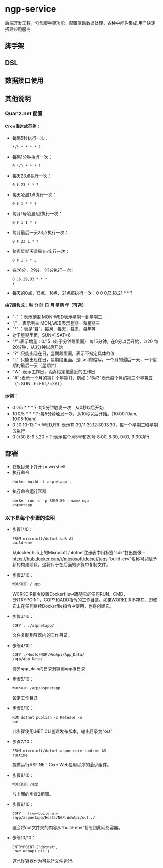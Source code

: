 # ngp-service
后端开发工程，包含脚手架功能，配置驱动数据处理，各种中间件集成.用于快速搭建应用服务

## 脚手架

## DSL

## 数据接口使用

## 其他说明
### Quartz.net 配置
#### Cron表达式范例：
- 每隔5秒执行一次：<pre><code>*/5 * * * * ?</code></pre>
- 每隔1分钟执行一次：<pre><code>0 */1 * * * ?</code></pre>
- 每天23点执行一次：<pre><code>0 0 23 * * ?</code></pre>
- 每天凌晨1点执行一次：<pre><code>0 0 1 * * ?</code></pre>
- 每月1号凌晨1点执行一次：<pre><code>0 0 1 1 * ?</code></pre>
- 每月最后一天23点执行一次：<pre><code>0 0 23 L * ?</code></pre>
- 每周星期天凌晨1点实行一次：<pre><code>0 0 1 ? * L</code></pre>
- 在26分、29分、33分执行一次：<pre><code>0 26,29,33 * * * ?</code></pre>
- 每天的0点、13点、18点、21点都执行一次：0 0 0,13,18,21 * * ?</code></pre>

#### 由7段构成：秒 分 时 日 月 星期 年（可选）
- "-" ：表示范围  MON-WED表示星期一到星期三
- "," ：表示列举 MON,WEB表示星期一和星期三
- "*" ：表是“每”，每月，每天，每周，每年等
- 对于星期里面，SUN=1  SAT=6
- "/" :表示增量：0/15（处于分钟段里面） 每15分钟，在0分以后开始，3/20 每20分钟，从3分钟以后开始
- "?" :只能出现在日，星期段里面，表示不指定具体的值
- "L" :只能出现在日，星期段里面，是Last的缩写，一个月的最后一天，一个星期的最后一天（星期六）
- "W" :表示工作日，距离给定值最近的工作日
- "#" :表示一个月的第几个星期几，例如："6#3"表示每个月的第三个星期五（1=SUN...6=FRI,7=SAT）

#### 示例：
- 0 0/5 * * * ? :每5分钟触发一次，从0秒以后开始
- 10 0/5 * * * ? :每5分钟触发一次，从10秒以后开始。（10:00:10am, 10:05:10am)
- 0 30 10-13 ? * WED,FRI :表示10:30,11:30,12:30,13:30，每一个星期三和星期五执行
- 0 0/30 8-9 5,20 * ? :表示每个月5号和20号 8:00, 8:30, 9:00, 9:30执行

## 部署
- 在根目录下打开 powershell
- 执行命令<pre><code>docker build -t aspnetapp .</code></pre>
- 执行命令运行容器 <pre><code>docker run -d -p 8099:80 --name ngp aspnetapp</code></pre>

### 以下是每个步骤的说明
- 步骤1/10：<pre><code>FROM microsoft/dotnet:sdk AS build-env</code></pre>
  从docker hub上的Microsoft / dotnet注册表中用标签“sdk”拉出图像 - https://hub.docker.com/r/microsoft/dotnet/tags
  “build-env”名称可以赋予新的构建阶段。这将用于在后面的步骤中复制文件。

- 步骤2/10：<pre><code>WORKDIR / app</code></pre>
  WORKDIR指令设置Dockerfile中跟随它的任何RUN，CMD，ENTRYPOINT，COPY和ADD指令的工作目录。如果WORKDIR不存在，即使它未在任何后续Dockerfile指令中使用，也将创建它。
  
- 步骤3/10：<pre><code>COPY . ./aspnetapp/</code></pre>
  文件复制到容器内的工作目录。
  
- 步骤4/10：<pre><code>COPY ./Hosts/NGP.WebApi/App_Data/ /app/App_Data/</code></pre>
  拷贝app_data的目录到容器app根目录
  
- 步骤5/10：<pre><code>WORKDIR /app/aspnetapp</code></pre>
  设定工作目录
 
- 步骤6/10：<pre><code>RUN dotnet publish -c Release -o out</code></pre>
  此步骤使用.NET CLI创建发布版本，输出目录为“out”
  
- 步骤7/10：<pre><code>FROM microsoft/dotnet:aspnetcore-runtime AS runtime</code></pre>
  提供运行ASP.NET Core Web应用程序的最少组件。
  
- 步骤8/10：<pre><code>WORKDIR /app</code></pre>
  与上面的步骤2相同。
  
- 步骤9/10：<pre><code>COPY --from=build-env /app/aspnetapp/Hosts/NGP.WebApi/out ./</code></pre>
  这会将out文件夹的内容从“build-env”复制到此网络容器。
  
- 步骤10/10：<pre><code>ENTRYPOINT ["dotnet", "NGP.WebApi.dll"]</code></pre>
  这允许容器作为可执行文件运行。
  
 
